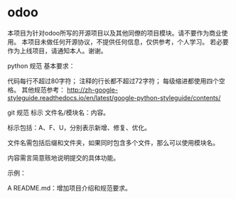 # odoo

本项目为针对odoo所写的开源项目以及其他同僚的项目模块。请不要作为商业使用。
本项目未做任何开源协议，不提供任何信息，仅供参考，个人学习。
若必要作为上线项目，请通知本人。谢谢。

python 规范
基本要求：

代码每行不超过80字符；
注释的行长都不超过72字符；
每级缩进都使用四个空格。
其他规范参考： http://zh-google-styleguide.readthedocs.io/en/latest/google-python-styleguide/contents/

git 规范
标示 文件名/模块名：内容。

标示包括：A、F、U，分别表示新增、修复、优化。

文件名需包括后缀和文件夹，如果同时包含多个文件，那么可以使用模块名。

内容需言简意赅地说明提交的具体功能。

示例：

A README.md：增加项目介绍和规范要求。

